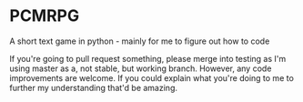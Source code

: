 # PCMRPG
A short text game in python - mainly for me to figure out how to code

If you're going to pull request something, please merge into testing as I'm using master as a, not stable, but working branch. However, any code improvements are welcome. If you could explain what you're doing to me to further my understanding that'd be amazing.
